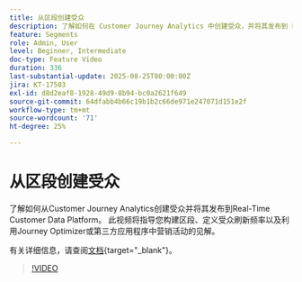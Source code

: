 ```yaml
---
title: 从区段创建受众
description: 了解如何在 Customer Journey Analytics 中创建受众，并将其发布到 Real-Time Customer Data Platform。
feature: Segments
role: Admin, User
level: Beginner, Intermediate
doc-type: Feature Video
duration: 336
last-substantial-update: 2025-08-25T00:00:00Z
jira: KT-17503
exl-id: d8d2eaf8-1928-49d9-8b94-bc0a2621f649
source-git-commit: 64dfabb4b66c19b1b2c66de971e247071d151e2f
workflow-type: tm+mt
source-wordcount: '71'
ht-degree: 25%

---
```


# 从区段创建受众

了解如何从Customer Journey Analytics创建受众并将其发布到Real-Time Customer Data Platform。 此视频将指导您构建区段、定义受众刷新频率以及利用Journey Optimizer或第三方应用程序中营销活动的见解。

有关详细信息，请查阅[文档](https://experienceleague.adobe.com/zh-hans/docs/analytics-platform/using/cja-components/audiences/publish){target="_blank"}。

>[!VIDEO](https://video.tv.adobe.com/v/3471283/?learn=on&captions=chi_hans)
